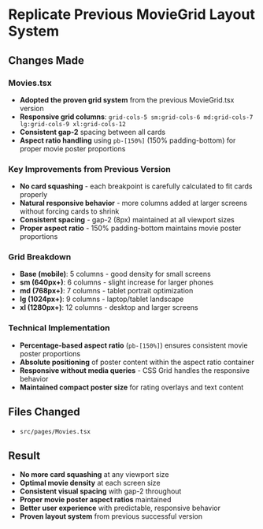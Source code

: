 # Replicate Previous MovieGrid Layout System

## Changes Made

### Movies.tsx

- **Adopted the proven grid system** from the previous MovieGrid.tsx version
- **Responsive grid columns**: `grid-cols-5 sm:grid-cols-6 md:grid-cols-7 lg:grid-cols-9 xl:grid-cols-12`
- **Consistent gap-2** spacing between all cards
- **Aspect ratio handling** using `pb-[150%]` (150% padding-bottom) for proper movie poster proportions

### Key Improvements from Previous Version

- **No card squashing** - each breakpoint is carefully calculated to fit cards properly
- **Natural responsive behavior** - more columns added at larger screens without forcing cards to shrink
- **Consistent spacing** - gap-2 (8px) maintained at all viewport sizes
- **Proper aspect ratio** - 150% padding-bottom maintains movie poster proportions

### Grid Breakdown

- **Base (mobile)**: 5 columns - good density for small screens
- **sm (640px+)**: 6 columns - slight increase for larger phones
- **md (768px+)**: 7 columns - tablet portrait optimization
- **lg (1024px+)**: 9 columns - laptop/tablet landscape
- **xl (1280px+)**: 12 columns - desktop and larger screens

### Technical Implementation

- **Percentage-based aspect ratio** (`pb-[150%]`) ensures consistent movie poster proportions
- **Absolute positioning** of poster content within the aspect ratio container
- **Responsive without media queries** - CSS Grid handles the responsive behavior
- **Maintained compact poster size** for rating overlays and text content

## Files Changed

- `src/pages/Movies.tsx`

## Result

- **No more card squashing** at any viewport size
- **Optimal movie density** at each screen size
- **Consistent visual spacing** with gap-2 throughout
- **Proper movie poster aspect ratios** maintained
- **Better user experience** with predictable, responsive behavior
- **Proven layout system** from previous successful version
